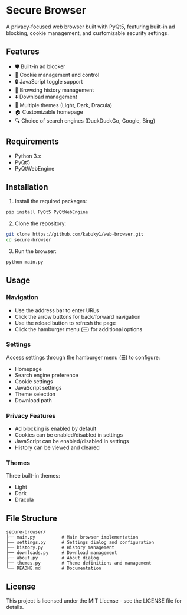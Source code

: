 # Secure Browser

A privacy-focused web browser built with PyQt5, featuring built-in ad blocking, cookie management, and customizable security settings.

## Features

- 🛡️ Built-in ad blocker
- 🍪 Cookie management and control
- 🔒 JavaScript toggle support
- 📜 Browsing history management
- ⬇️ Download management
- 🎨 Multiple themes (Light, Dark, Dracula)
- 🏠 Customizable homepage
- 🔍 Choice of search engines (DuckDuckGo, Google, Bing)

## Requirements

- Python 3.x
- PyQt5
- PyQtWebEngine

## Installation

1. Install the required packages:
```bash
pip install PyQt5 PyQtWebEngine
```

2. Clone the repository:
```bash
git clone https://github.com/kabuky1/web-browser.git
cd secure-browser
```

3. Run the browser:
```bash
python main.py
```

## Usage

### Navigation
- Use the address bar to enter URLs
- Click the arrow buttons for back/forward navigation
- Use the reload button to refresh the page
- Click the hamburger menu (☰) for additional options

### Settings
Access settings through the hamburger menu (☰) to configure:
- Homepage
- Search engine preference
- Cookie settings
- JavaScript settings
- Theme selection
- Download path

### Privacy Features
- Ad blocking is enabled by default
- Cookies can be enabled/disabled in settings
- JavaScript can be enabled/disabled in settings
- History can be viewed and cleared

### Themes
Three built-in themes:
- Light
- Dark
- Dracula

## File Structure
```
secure-browser/
├── main.py          # Main browser implementation
├── settings.py      # Settings dialog and configuration
├── history.py       # History management
├── downloads.py     # Download management
├── about.py         # About dialog
├── themes.py        # Theme definitions and management
└── README.md        # Documentation
```


## License

This project is licensed under the MIT License - see the LICENSE file for details.